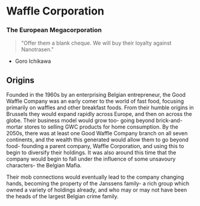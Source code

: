 # Waffle Corporation
### The European Megacorporation
> "Offer them a blank cheque. We will buy their loyalty against Nanotrasen."
- Goro Ichikawa

## Origins
Founded in the 1960s by an enterprising Belgian entrepreneur, the Good Waffle Company was an early comer to the world of fast food, focusing primarily on waffles and other breakfast foods. From their humble origins in Brussels they would expand rapidly across Europe, and then on across the globe. Their business model would grow too- going beyond brick-and-mortar stores to selling GWC products for home consumption. By the 2050s, there was at least one Good Waffle Company branch on all seven continents, and the wealth this generated would allow them to go beyond food- founding a parent company, Waffle Corporation, and using this to begin to diversify their holdings. It was also around this time that the company would begin to fall under the influence of some unsavoury characters- the Belgian Mafia.

Their mob connections would eventually lead to the company changing hands, becoming the property of the Janssens family- a rich group which owned a variety of holdings already, and who may or may not have been the heads of the largest Belgian crime family.
